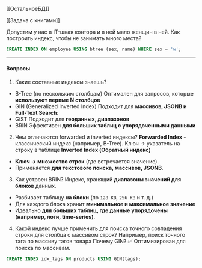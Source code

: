 [[ОстальноеБД]]

[[Задача с книгами]]

Допустим у нас в IT-шная контора и в ней мало женщин в ней. Как построить индекс, чтобы не занимать много места?
```sql
CREATE INDEX ON employee USING btree (sex, name) WHERE sex = 'w';
```

---
#### Вопросы 
1. Какие составные индексы знаешь?
- B-Tree (по нескольким столбцам) Оптимален для запросов, которые **используют первые N столбцов**
- GIN (Generalized Inverted Index) Подходит для **массивов, JSONB и Full-Text Search**:
- GiST Подходит для **геоданных, диапазонов**
- BRIN Эффективен **для больших таблиц с упорядоченными данными**

2. Чем отличаются forwarded и inverted индексы?
**Forwarded Index** - классический индекс (например, B-Tree). 
Ключ → указатель на строку в таблице
**Inverted Index (Обратный индекс)**
- **Ключ → множество строк** (где встречается значение).
- Применяется **для текстового поиска, массивов, JSONB**.

3. Как устроен BRIN?
Индекс, хранящий **диапазоны значений для блоков** данных.
- Разбивает таблицу **на блоки** (по `128 KB`, `256 KB` и т. д.)
- Для каждого блока хранит **минимальное и максимальное значение**
- Идеально **для больших таблиц, где данные упорядочены (например, логи, time-series)**.

4. Какой индекс лучше применить для поиска точного совпадения строки для столбца с массивом строк? Например, поиск точного тэга по массиву тэгов товара
Почему GIN? ✅ Оптимизирован для поиска по массивам.
```sql
CREATE INDEX idx_tags ON products USING GIN(tags);
```